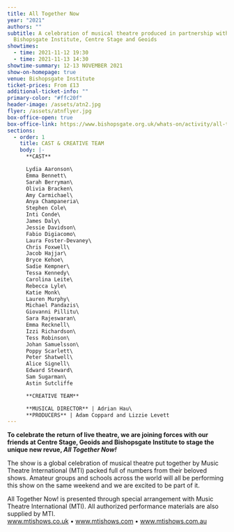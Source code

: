 ```yaml
---
title: All Together Now
year: "2021"
authors: ""
subtitle: A celebration of musical theatre produced in partnership with
  Bishopsgate Institute, Centre Stage and Geoids
showtimes:
  - time: 2021-11-12 19:30
  - time: 2021-11-13 14:30
showtime-summary: 12-13 NOVEMBER 2021
show-on-homepage: true
venue: Bishopsgate Institute
ticket-prices: From £13
additional-ticket-info: ""
primary-color: "#ffc20f"
header-image: /assets/atn2.jpg
flyer: /assets/atnflyer.jpg
box-office-open: true
box-office-link: https://www.bishopsgate.org.uk/whats-on/activity/all-together-now
sections:
  - order: 1
    title: CAST & CREATIVE TEAM
    body: |-
      **CAST**

      Lydia Aaronson\
      Emma Bennett\
      Sarah Berryman\
      Olivia Bracken\
      Amy Carmichael\
      Anya Champaneria\
      Stephen Cole\
      Inti Conde\
      James Daly\
      Jessie Davidson\
      Fabio Digiacomo\
      Laura Foster-Devaney\
      Chris Foxwell\
      Jacob Hajjar\
      Bryce Kehoe\
      Sadie Kempner\
      Tessa Kennedy\
      Carolina Leite\
      Rebecca Lyle\
      Katie Monk\
      Lauren Murphy\
      Michael Pandazis\
      Giovanni Pillitu\
      Sara Rajeswaran\
      Emma Recknell\
      Izzi Richardson\
      Tess Robinson\
      Johan Samuelsson\
      Poppy Scarlett\
      Peter Shatwell\
      Alice Signell\
      Edward Steward\
      Sam Sugarman\
      Astin Sutcliffe

      **CREATIVE TEAM**

      **MUSICAL DIRECTOR** | Adrian Hau\
      **PRODUCERS** | Adam Coppard and Lizzie Levett
---
```

**To celebrate the return of live theatre, we are joining forces with our friends at Centre Stage, Geoids and Bishopsgate Institute to stage the unique new revue, *All Together Now!*** 

The show is a global celebration of musical theatre put together by Music Theatre International (MTI) packed full of numbers from their beloved shows. Amateur groups and schools across the world will all be performing this show on the same weekend and we are excited to be part of it.

All Together Now! is presented through special arrangement with Music Theatre International (MTI). All authorized performance materials are also supplied by MTI.\
www.mtishows.co.uk • www.mtishows.com • www.mtishows.com.au
